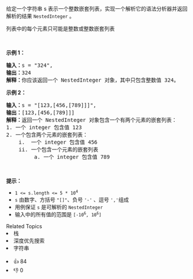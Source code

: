 <p>给定一个字符串 s 表示一个整数嵌套列表，实现一个解析它的语法分析器并返回解析的结果&nbsp;<code>NestedInteger</code> 。</p>

<p>列表中的每个元素只可能是整数或整数嵌套列表</p>

<p>&nbsp;</p>

<p><strong>示例 1：</strong></p>

<pre>
<strong>输入：</strong>s = "324",
<strong>输出：</strong>324
<strong>解释：</strong>你应该返回一个 NestedInteger 对象，其中只包含整数值 324。
</pre>

<p><strong>示例 2：</strong></p>

<pre>
<strong>输入：</strong>s = "[123,[456,[789]]]",
<strong>输出：</strong>[123,[456,[789]]]
<strong>解释：</strong>返回一个 NestedInteger 对象包含一个有两个元素的嵌套列表：
1. 一个 integer 包含值 123
2. 一个包含两个元素的嵌套列表：
    i.  一个 integer 包含值 456
    ii. 一个包含一个元素的嵌套列表
         a. 一个 integer 包含值 789
</pre>

<p>&nbsp;</p>

<p><strong>提示：</strong></p>

<ul>
	<li><code>1 &lt;= s.length &lt;= 5 * 10<sup>4</sup></code></li>
	<li><code>s</code> 由数字、方括号&nbsp;<code>"[]"</code>、负号&nbsp;<code>'-'</code>&nbsp;、逗号&nbsp;<code>','</code>组成</li>
	<li>用例保证&nbsp;<code>s</code> 是可解析的&nbsp;<code>NestedInteger</code></li>
	<li>输入中的所有值的范围是&nbsp;<code>[-10<sup>6</sup>, 10<sup>6</sup>]</code></li>
</ul>
<div><div>Related Topics</div><div><li>栈</li><li>深度优先搜索</li><li>字符串</li></div></div><br><div><li>👍 84</li><li>👎 0</li></div>